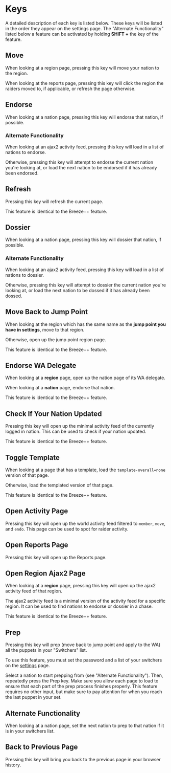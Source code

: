 # Keys
A detailed description of each key is listed below. These keys will be listed in the order they appear on the
settings page. The "Alternate Functionality" listed below a feature can be activated by holding **SHIFT +**
the key of the feature.
## Move
When looking at a region page, pressing this key will move your nation to the region.

When looking at the reports page,
pressing this key will click the region the raiders moved to, if applicable, or refresh the page otherwise.
## Endorse
When looking at a nation page, pressing this key will endorse that nation, if possible.
### Alternate Functionality
When looking at an ajax2 activity feed, pressing this key will load in a list of nations to endorse.

Otherwise, pressing this key will attempt to endorse the current nation you're looking at, or load the next nation
to be endorsed if it has already been endorsed.
## Refresh
Pressing this key will refresh the current page.

This feature is identical to the Breeze++ feature.
## Dossier
When looking at a nation page, pressing this key will dossier that nation, if possible.
### Alternate Functionality
When looking at an ajax2 activity feed, pressing this key will load in a list of nations to dossier.

Otherwise, pressing this key will attempt to dossier the current nation you're looking at, or load the next nation
to be dossed if it has already been dossed.
## Move Back to Jump Point
When looking at the region which has the same name as the **jump point you have in settings**, move to that region.

Otherwise, open up the jump point region page.

This feature is identical to the Breeze++ feature.
## Endorse WA Delegate
When looking at a **region** page, open up the nation page of its WA delegate.

When looking at a **nation** page, endorse that nation.

This feature is identical to the Breeze++ feature.
## Check If Your Nation Updated
Pressing this key will open up the minimal activity feed of the currently logged in nation. This can be used
to check if your nation updated.

This feature is identical to the Breeze++ feature.
## Toggle Template
When looking at a page that has a template, load the `template-overall=none` version of that page.

Otherwise, load the templated version of that page.

This feature is identical to the Breeze++ feature.
## Open Activity Page
Pressing this key will open up the world activity feed filtered to `member`, `move`, and `endo`. This page
can be used to spot for raider activity.
## Open Reports Page
Pressing this key will open up the Reports page.
## Open Region Ajax2 Page
When looking at a **region** page, pressing this key will open up the ajax2 activity feed of that region.

The ajax2 activity feed is a minimal version of the activity feed for a specific region. It can be used to find
nations to endorse or dossier in a chase.

This feature is identical to the Breeze++ feature.
## Prep
Pressing this key will prep (move back to jump point and apply to the WA) all the puppets in your "Switchers" list.

To use this feature, you must set the password and a list of your switchers on the
[settings](https://www.nationstates.net/page=blank/gauntlet=settings) page.

Select a nation to start prepping from (see "Alternate Functionality"). Then, repeatedly press the Prep key.
Make sure you allow each page to load to ensure that each part of the prep process finishes properly. This feature
requires no other input, but make sure to pay attention for when you reach the last puppet in your set.
## Alternate Functionality
When looking at a nation page, set the next nation to prep to that nation if it is in your switchers list.
## Back to Previous Page
Pressing this key will bring you back to the previous page in your browser history.